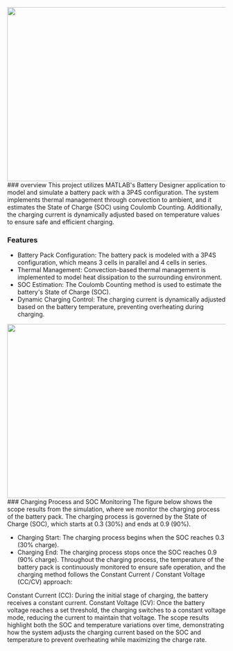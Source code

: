<div align="center">
<img src="https://github.com/user-attachments/assets/442f0478-ea67-4a02-bfaa-66b1123c7bee" width="800px" height="400px "></img>
</div>
### overview
This project utilizes MATLAB's Battery Designer application to model and simulate a battery pack with a 3P4S configuration.
The system implements thermal management through convection to ambient, and it estimates the State of Charge (SOC) using Coulomb Counting. 
Additionally, the charging current is dynamically adjusted based on temperature values to ensure safe and efficient charging.

### Features
- Battery Pack Configuration: The battery pack is modeled with a 3P4S configuration, which means 3 cells in parallel and 4 cells in series.
- Thermal Management: Convection-based thermal management is implemented to model heat dissipation to the surrounding environment.
- SOC Estimation: The Coulomb Counting method is used to estimate the battery's State of Charge (SOC).
- Dynamic Charging Control: The charging current is dynamically adjusted based on the battery temperature, preventing overheating during charging.

<div align="center">
<img src="https://github.com/user-attachments/assets/f4111b0a-5946-4bf5-849d-2f4f51ef6c8b" width="800px" height="400px "></img>
</div>
### Charging Process and SOC Monitoring
The figure below shows the scope results from the simulation, where we monitor the charging process of the battery pack. The charging process is governed by the State of Charge (SOC), which starts at 0.3 (30%) and ends at 0.9 (90%).

- Charging Start: The charging process begins when the SOC reaches 0.3 (30% charge).
- Charging End: The charging process stops once the SOC reaches 0.9 (90% charge).
Throughout the charging process, the temperature of the battery pack is continuously monitored to ensure safe operation, and the charging method follows the Constant Current / Constant Voltage (CC/CV) approach:

Constant Current (CC): During the initial stage of charging, the battery receives a constant current.
Constant Voltage (CV): Once the battery voltage reaches a set threshold, the charging switches to a constant voltage mode, reducing the current to maintain that voltage.
The scope results highlight both the SOC and temperature variations over time, demonstrating how the system adjusts the charging current based on the SOC and temperature to prevent overheating while maximizing the charge rate.
